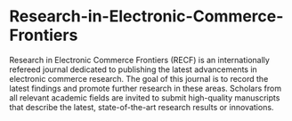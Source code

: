 Research-in-Electronic-Commerce-Frontiers
=========================================

Research in Electronic Commerce Frontiers (RECF) is an internationally refereed journal dedicated to publishing the latest advancements in electronic commerce research. The goal of this journal is to record the latest findings and promote further research in these areas. Scholars from all relevant academic fields are invited to submit high-quality manuscripts that describe the latest, state-of-the-art research results or innovations.
